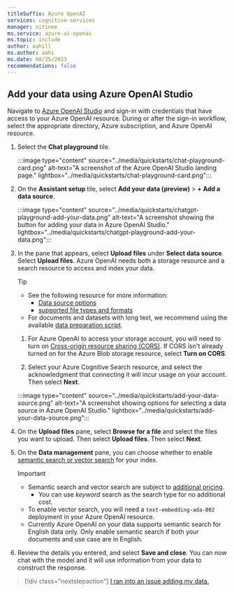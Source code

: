 ```yaml
---
titleSuffix: Azure OpenAI
services: cognitive-services
manager: nitinme
ms.service: azure-ai-openai
ms.topic: include
author: aahill
ms.author: aahi
ms.date: 08/25/2023
recommendations: false
---
```


## Add your data using Azure OpenAI Studio

Navigate to [Azure OpenAI Studio](https://oai.azure.com/) and sign-in with credentials that have access to your Azure OpenAI resource. During or after the sign-in workflow, select the appropriate directory, Azure subscription, and Azure OpenAI resource.

1. Select the **Chat playground** tile.

    :::image type="content" source="../media/quickstarts/chat-playground-card.png" alt-text="A screenshot of the Azure OpenAI Studio landing page." lightbox="../media/quickstarts/chat-playground-card.png":::

1. On the **Assistant setup** tile, select **Add your data (preview)** > **+ Add a data source**.

    :::image type="content" source="../media/quickstarts/chatgpt-playground-add-your-data.png" alt-text="A screenshot showing the button for adding your data in Azure OpenAI Studio." lightbox="../media/quickstarts/chatgpt-playground-add-your-data.png":::

1. In the pane that appears, select **Upload files** under **Select data source**. Select **Upload files**. Azure OpenAI needs both a storage resource and a search resource to access and index your data.

    > [!TIP]
    > * See the following resource for more information:
    >    * [Data source options](../concepts/use-your-data.md#data-source-options)
    >    * [supported file types and formats](../concepts/use-your-data.md#data-formats-and-file-types)
    > *  For documents and datasets with long text, we recommend using the available [data preparation script](../concepts/use-your-data.md#ingesting-your-data-into-azure-cognitive-search). 

    1. For Azure OpenAI to access your storage account, you will need to turn on [Cross-origin resource sharing (CORS)](https://go.microsoft.com/fwlink/?linkid=2237228). If CORS isn't already turned on for the Azure Blob storage resource, select **Turn on CORS**. 

    1. Select your Azure Cognitive Search resource, and select the acknowledgment that connecting it will incur usage on your account. Then select **Next**.

    :::image type="content" source="../media/quickstarts/add-your-data-source.png" alt-text="A screenshot showing options for selecting a data source in Azure OpenAI Studio." lightbox="../media/quickstarts/add-your-data-source.png":::


1. On the **Upload files** pane, select **Browse for a file** and select the files you want to upload. Then select **Upload files**. Then select **Next**.

1. On the **Data management** pane, you can choose whether to enable [semantic search or vector search](../concepts/use-your-data.md#search-options) for your index.
    
    > [!IMPORTANT]
    > * Semantic search and vector search are subject to [additional pricing](../concepts/use-your-data.md#search-options).
    >    * You can use *keyword* search as the search type for no additional cost.
    > * To enable vector search, you will need a `text-embedding-ada-002` deployment in your Azure OpenAI resource.
    > * Currently Azure OpenAI on your data supports semantic search for English data only. Only enable semantic search if both your documents and use case are in English.
    
1. Review the details you entered, and select **Save and close**. You can now chat with the model and it will use information from your data to construct the response.

> [!div class="nextstepaction"]
> [I ran into an issue adding my data.](https://microsoft.qualtrics.com/jfe/form/SV_0Cl5zkG3CnDjq6O?PLanguage=STUDIO&Pillar=AOAI&Product=ownData&Page=quickstart&Section=Adding-data)
